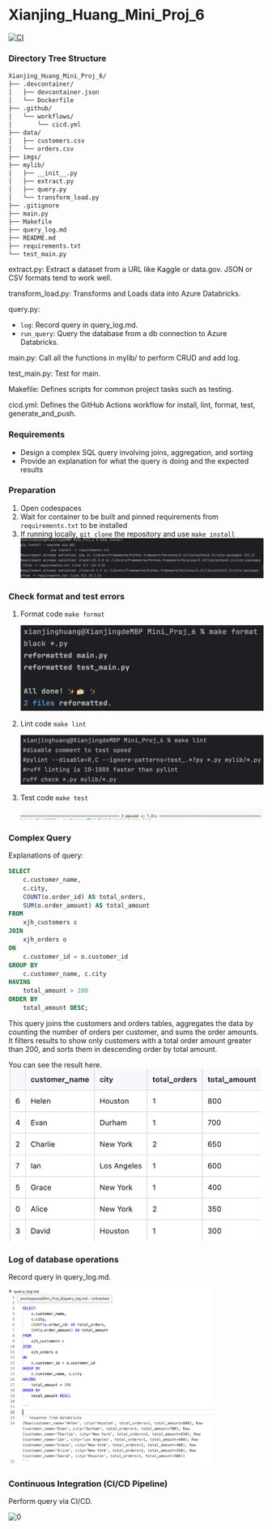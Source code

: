 # Xianjing_Huang_Mini_Proj_6
[![CI](https://github.com/nogibjj/Xianjing_Huang_Mini_Proj_5/actions/workflows/cicd.yml/badge.svg)](https://github.com/nogibjj/Xianjing_Huang_Mini_Proj_5/actions/workflows/cicd.yml)

### Directory Tree Structure
```
Xianjing_Huang_Mini_Proj_6/
├── .devcontainer/
│   ├── devcontainer.json
│   └── Dockerfile
├── .github/
│   └── workflows/
│       └── cicd.yml
├── data/
│   ├── customers.csv
│   └── orders.csv
├── imgs/
├── mylib/
│   ├── __init__.py
│   ├── extract.py
│   ├── query.py
│   └── transform_load.py
├── .gitignore
├── main.py
├── Makefile
├── query_log.md
├── README.md
├── requirements.txt
└── test_main.py
```
extract.py: Extract a dataset from a URL like Kaggle or data.gov.
JSON or CSV formats tend to work well.

transform_load.py: Transforms and Loads data into Azure Databricks.

query.py: 
- `log`: Record query in query_log.md.
- `run_query`: Query the database from a db connection to Azure Databricks.

main.py: Call all the functions in mylib/ to perform CRUD and add log.

test_main.py: Test for main.

Makefile: Defines scripts for common project tasks such as testing.

cicd.yml: Defines the GitHub Actions workflow for install, lint, format, test, generate_and_push.

### Requirements
* Design a complex SQL query involving joins, aggregation, and sorting
* Provide an explanation for what the query is doing and the expected results


### Preparation
1. Open codespaces
2. Wait for container to be built and pinned requirements from `requirements.txt` to be installed
3. If running locally, `git clone` the repository and use `make install`
   ![1](/imgs/001.png)

### Check format and test errors
1. Format code `make format`

   ![2](/imgs/002.png)
2. Lint code `make lint`

   ![3](/imgs/003.png)
3. Test code `make test`

   ![4](/imgs/004.png)


### Complex Query
Explanations of query:
```sql
SELECT 
    c.customer_name, 
    c.city, 
    COUNT(o.order_id) AS total_orders, 
    SUM(o.order_amount) AS total_amount
FROM 
    xjh_customers c
JOIN 
    xjh_orders o
ON 
    c.customer_id = o.customer_id
GROUP BY 
    c.customer_name, c.city
HAVING 
    total_amount > 200
ORDER BY 
    total_amount DESC;
```
This query joins the customers and orders tables, aggregates the data by counting the number of orders per customer, and sums the order amounts. It filters results to show only customers with a total order amount greater than 200, and sorts them in descending order by total amount.

You can see the result here.
![0](/imgs/000.png)

### Log of database operations
Record query in query_log.md.

<img src="/imgs/005.png" alt="0" height="350">

### Continuous Integration (CI/CD Pipeline)
Perform query via CI/CD.

<img src="/imgs/008.png" alt="0" height="350">

